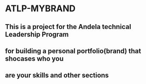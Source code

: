 # ATLP-MYBRAND

## This is a project for the Andela technical Leadership Program

## for building a personal portfolio(brand) that shocases who you

## are your skills and other sections
